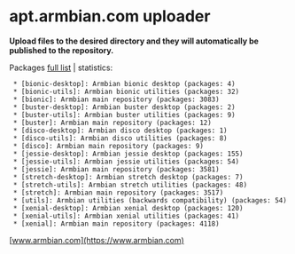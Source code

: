 # apt.armbian.com uploader

**Upload files to the desired directory and they will automatically be published to the repository.**

Packages [full list](content.txt) | statistics:

	 * [bionic-desktop]: Armbian bionic desktop (packages: 4)
	 * [bionic-utils]: Armbian bionic utilities (packages: 32)
	 * [bionic]: Armbian main repository (packages: 3083)
	 * [buster-desktop]: Armbian buster desktop (packages: 2)
	 * [buster-utils]: Armbian buster utilities (packages: 9)
	 * [buster]: Armbian main repository (packages: 12)
	 * [disco-desktop]: Armbian disco desktop (packages: 1)
	 * [disco-utils]: Armbian disco utilities (packages: 8)
	 * [disco]: Armbian main repository (packages: 9)
	 * [jessie-desktop]: Armbian jessie desktop (packages: 155)
	 * [jessie-utils]: Armbian jessie utilities (packages: 54)
	 * [jessie]: Armbian main repository (packages: 3581)
	 * [stretch-desktop]: Armbian stretch desktop (packages: 7)
	 * [stretch-utils]: Armbian stretch utilities (packages: 48)
	 * [stretch]: Armbian main repository (packages: 3517)
	 * [utils]: Armbian utilities (backwards compatibility) (packages: 54)
	 * [xenial-desktop]: Armbian xenial desktop (packages: 120)
	 * [xenial-utils]: Armbian xenial utilities (packages: 41)
	 * [xenial]: Armbian main repository (packages: 4118)

[www.armbian.com](https://www.armbian.com)

